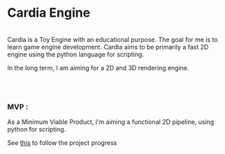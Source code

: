 # Cardia Engine
\
Cardia is a Toy Engine with an educational purpose. The goal for me is to learn game engine development.
Cardia aims to be primarily a fast 2D engine using the python language for scripting.

In the long term, I am aiming for a 2D and 3D rendering engine.

<br>
<br>

### MVP :

As a Minimum Viable Product, i'm aiming a functional 2D pipeline, using python for scripting.

See [this](https://github.com/TNtube/Cardia/projects/2) to follow the project progress
